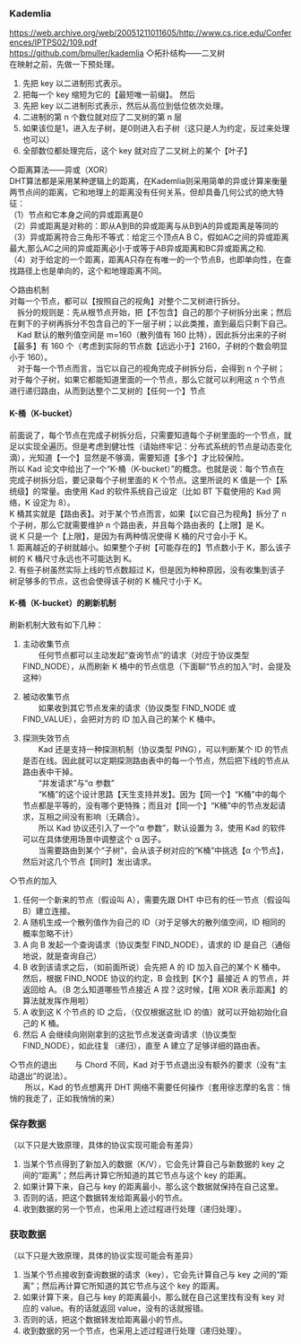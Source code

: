### Kademlia
https://web.archive.org/web/20051211011605/http://www.cs.rice.edu/Conferences/IPTPS02/109.pdf  
https://github.com/bmuller/kademlia
◇拓扑结构——二叉树  
在映射之前，先做一下预处理。  
1. 先把 key 以二进制形式表示。
2. 把每一个 key 缩短为它的【最短唯一前缀】。
然后  
1. 先把 key 以二进制形式表示，然后从高位到低位依次处理。
2. 二进制的第 n 个数位就对应了二叉树的第 n 层
3. 如果该位是1，进入左子树，是0则进入右子树（这只是人为约定，反过来处理也可以）
4. 全部数位都处理完后，这个 key 就对应了二叉树上的某个【叶子】

◇距离算法——异或（XOR）  
DHT算法都是采用某种逻辑上的距离，在Kademlia则采用简单的异或计算来衡量两节点间的距离，它和地理上的距离没有任何关系，但却具备几何公式的绝大特征：  
  （1）节点和它本身之间的异或距离是0  
  （2）异或距离是对称的：即从A到B的异或距离与从B到A的异或距离是等同的  
  （3）异或距离符合三角形不等式：给定三个顶点A B C，假如AC之间的异或距离最大,那么AC之间的异或距离必小于或等于AB异或距离和BC异或距离之和.  
  （4）对于给定的一个距离，距离A只存在有唯一的一个节点B，也即单向性，在查找路径上也是单向的，这个和地理距离不同。  

◇路由机制  
  对每一个节点，都可以【按照自己的视角】对整个二叉树进行拆分。  
　拆分的规则是：先从根节点开始，把【不包含】自己的那个子树拆分出来；然后在剩下的子树再拆分不包含自己的下一层子树；以此类推，直到最后只剩下自己。  
　Kad 默认的散列值空间是 m=160（散列值有 160 比特），因此拆分出来的子树【最多】有 160 个（考虑到实际的节点数【远远小于】2160，子树的个数会明显小于 160）。  
　对于每一个节点而言，当它以自己的视角完成子树拆分后，会得到 n 个子树；对于每个子树，如果它都能知道里面的一个节点，那么它就可以利用这 n 个节点进行递归路由，从而到达整个二叉树的【任何一个】节点  
#### K-桶（K-bucket）
  前面说了，每个节点在完成子树拆分后，只需要知道每个子树里面的一个节点，就足以实现全遍历。但是考虑到健壮性（请始终牢记：分布式系统的节点是动态变化滴），光知道【一个】显然是不够滴，需要知道【多个】才比较保险。  
  所以 Kad 论文中给出了一个“K-桶（K-bucket）”的概念。也就是说：每个节点在完成子树拆分后，要记录每个子树里面的 K 个节点。这里所说的 K 值是一个【系统级】的常量。由使用 Kad 的软件系统自己设定（比如 BT 下载使用的 Kad 网络，K 设定为 8）。  
  K 桶其实就是【路由表】。对于某个节点而言，如果【以它自己为视角】拆分了 n 个子树，那么它就需要维护 n 个路由表，并且每个路由表的【上限】是 K。  
  说 K 只是一个【上限】，是因为有两种情况使得 K 桶的尺寸会小于 K。  
    1. 距离越近的子树就越小。如果整个子树【可能存在的】节点数小于 K，那么该子树的 K 桶尺寸永远也不可能达到 K。  
    2. 有些子树虽然实际上线的节点数超过 K，但是因为种种原因，没有收集到该子树足够多的节点，这也会使得该子树的 K 桶尺寸小于 K。  
#### K-桶（K-bucket）的刷新机制
刷新机制大致有如下几种：
1. 主动收集节点  
　　任何节点都可以主动发起“查询节点”的请求（对应于协议类型 FIND_NODE），从而刷新 K 桶中的节点信息（下面聊“节点的加入”时，会提及这种）

2. 被动收集节点  
　　如果收到其它节点发来的请求（协议类型 FIND_NODE 或 FIND_VALUE），会把对方的 ID 加入自己的某个 K 桶中。

3. 探测失效节点  
　　Kad 还是支持一种探测机制（协议类型 PING），可以判断某个 ID 的节点是否在线。因此就可以定期探测路由表中的每一个节点，然后把下线的节点从路由表中干掉。  
　　“并发请求”与“α 参数”  
　　“K桶”的这个设计思路【天生支持并发】。因为【同一个】“K桶”中的每个节点都是平等的，没有哪个更特殊；而且对【同一个】“K桶”中的节点发起请求，互相之间没有影响（无耦合）。  
　　所以 Kad 协议还引入了一个“α 参数”，默认设置为 3，使用 Kad 的软件可以在具体使用场景中调整这个 α 因子。  
　　当需要路由到某个“子树”，会从该子树对应的“K桶”中挑选【α 个节点】，然后对这几个节点【同时】发出请求。

◇节点的加入  
1. 任何一个新来的节点（假设叫 A），需要先跟 DHT 中已有的任一节点（假设叫 B）建立连接。
2. A 随机生成一个散列值作为自己的 ID（对于足够大的散列值空间，ID 相同的概率忽略不计）
3. A 向 B 发起一个查询请求（协议类型 FIND_NODE），请求的 ID 是自己（通俗地说，就是查询自己）
4. B 收到该请求之后，（如前面所说）会先把 A 的 ID 加入自己的某个 K 桶中。然后，根据 FIND_NODE 协议的约定，B 会找到【K个】最接近 A 的节点，并返回给 A。（B 怎么知道哪些节点接近 A 捏？这时候，【用 XOR 表示距离】的算法就发挥作用啦）
5. A 收到这 K 个节点的 ID 之后，（仅仅根据这批 ID 的值）就可以开始初始化自己的 K 桶。
6. 然后 A 会继续向刚刚拿到的这批节点发送查询请求（协议类型 FIND_NODE），如此往复（递归），直至 A 建立了足够详细的路由表。

◇节点的退出
　　与 Chord 不同，Kad 对于节点退出没有额外的要求（没有“主动退出”的说法）。  
　　所以，Kad 的节点想离开 DHT 网络不需要任何操作（套用徐志摩的名言：悄悄的我走了，正如我悄悄的来）

### 保存数据
（以下只是大致原理，具体的协议实现可能会有差异）
1. 当某个节点得到了新加入的数据（K/V），它会先计算自己与新数据的 key 之间的“距离”；然后再计算它所知道的其它节点与这个 key 的距离。
2. 如果计算下来，自己与 key 的距离最小，那么这个数据就保持在自己这里。
3. 否则的话，把这个数据转发给距离最小的节点。
4. 收到数据的另一个节点，也采用上述过程进行处理（递归处理）。

### 获取数据
（以下只是大致原理，具体的协议实现可能会有差异）
1. 当某个节点接收到查询数据的请求（key），它会先计算自己与 key 之间的“距离”；然后再计算它所知道的其它节点与这个 key 的距离。
2. 如果计算下来，自己与 key 的距离最小，那么就在自己这里找有没有 key 对应的 value。有的话就返回 value，没有的话就报错。
3. 否则的话，把这个数据转发给距离最小的节点。
4. 收到数据的另一个节点，也采用上述过程进行处理（递归处理）。

